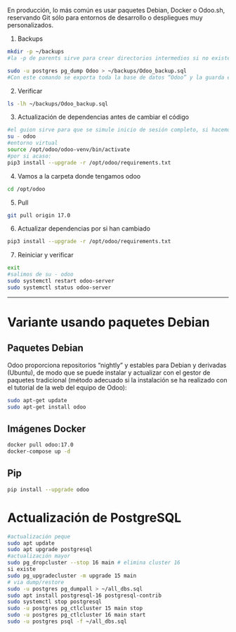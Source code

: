 En producción, lo más común es usar paquetes Debian, Docker o Odoo.sh, reservando Git sólo para entornos de desarrollo o despliegues muy personalizados.

1. Backups
```sh
mkdir -p ~/backups
#la -p de parents sirve para crear directorios intermedios si no existen. Ejemplo, ~/backups/backups2/backups3sub
```

```sh
sudo -u postgres pg_dump Odoo > ~/backups/Odoo_backup.sql
#Con este comando se exporta toda la base de datos “Odoo” y la guarda en un archivo SQL, preservando la integridad de los datos ante cualquier imprevisto. 
```
2.  Verificar
```sh
ls -lh ~/backups/Odoo_backup.sql
```
3. Actualización de dependencias antes de cambiar el código
```sh
#el guion sirve para que se simule inicio de sesión completo, si hacemos "su odoo" mantendrá las path del usuario actual
su - odoo
#entorno virtual
source /opt/odoo/odoo-venv/bin/activate
#por si acaso:
pip3 install --upgrade -r /opt/odoo/requirements.txt
```
4. Vamos a la carpeta donde tengamos odoo
```sh
cd /opt/odoo
```
5. Pull
```sh
git pull origin 17.0
```
6. Actualizar dependencias por si han cambiado
```sh
pip3 install --upgrade -r /opt/odoo/requirements.txt
```
7. Reiniciar y verificar
```sh
exit
#salimos de su - odoo
sudo systemctl restart odoo-server
sudo systemctl status odoo-server
```
---
# Variante usando paquetes Debian
## Paquetes Debian
Odoo proporciona repositorios “nightly” y estables para Debian y derivadas (Ubuntu), de modo que se puede instalar y actualizar con el gestor de paquetes tradicional (método adecuado si la instalación se ha realizado con el tutorial de la web del equipo de Odoo):
```sh
sudo apt-get update
sudo apt-get install odoo
```

## Imágenes Docker
```sh
docker pull odoo:17.0
docker-compose up -d
```
## Pip
```sh
pip install --upgrade odoo
```


# Actualización de PostgreSQL
```sh
#actualización peque
sudo apt update
sudo apt upgrade postgresql
#actualización mayor
sudo pg_dropcluster --stop 16 main # elimina cluster 16
si existe
sudo pg_upgradecluster -m upgrade 15 main
# via dump/restore
sudo -u postgres pg_dumpall > ~/all_dbs.sql
sudo apt install postgresql-16 postgresql-contrib
sudo systemctl stop postgresql
sudo -u postgres pg_ctlcluster 15 main stop
sudo -u postgres pg_ctlcluster 16 main start
sudo -u postgres psql -f ~/all_dbs.sql
```